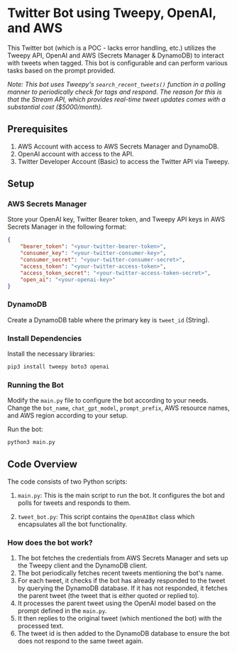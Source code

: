 # Twitter Bot using Tweepy, OpenAI, and AWS 

This Twitter bot (which is a POC - lacks error handling, etc.) utilizes the Tweepy API, OpenAI and AWS (Secrets Manager & DynamoDB) to interact with tweets when tagged. This bot is configurable and can perform various tasks based on the prompt provided.

*Note: This bot uses Tweepy's `search_recent_tweets()` function in a polling manner to periodically check for tags and respond. The reason for this is that the Stream API, which provides real-time tweet updates comes with a substantial cost ($5000/month).*

## Prerequisites

1. AWS Account with access to AWS Secrets Manager and DynamoDB.
2. OpenAI account with access to the API.
3. Twitter Developer Account (Basic) to access the Twitter API via Tweepy.

## Setup 

### AWS Secrets Manager

Store your OpenAI key, Twitter Bearer token, and Tweepy API keys in AWS Secrets Manager in the following format:

```json
{
    "bearer_token": "<your-twitter-bearer-token>",
    "consumer_key": "<your-twitter-consumer-key>",
    "consumer_secret": "<your-twitter-consumer-secret>",
    "access_token": "<your-twitter-access-token>",
    "access_token_secret": "<your-twitter-access-token-secret>",
    "open_ai": "<your-openai-key>"
}
```

### DynamoDB

Create a DynamoDB table where the primary key is `tweet_id` (String).

### Install Dependencies 

Install the necessary libraries:

```bash
pip3 install tweepy boto3 openai
```

### Running the Bot 

Modify the `main.py` file to configure the bot according to your needs. Change the `bot_name`, `chat_gpt_model`, `prompt_prefix`, AWS resource names, and AWS region according to your setup.

Run the bot:

```bash
python3 main.py
```

## Code Overview

The code consists of two Python scripts:

1. `main.py`: This is the main script to run the bot. It configures the bot and polls for tweets and responds to them.

2. `tweet_bot.py`: This script contains the `OpenAIBot` class which encapsulates all the bot functionality.

### How does the bot work?

1. The bot fetches the credentials from AWS Secrets Manager and sets up the Tweepy client and the DynamoDB client.
2. The bot periodically fetches recent tweets mentioning the bot's name.
3. For each tweet, it checks if the bot has already responded to the tweet by querying the DynamoDB database. If it has not responded, it fetches the parent tweet (the tweet that is either quoted or replied to).
4. It processes the parent tweet using the OpenAI model based on the prompt defined in the `main.py`.
5. It then replies to the original tweet (which mentioned the bot) with the processed text.
6. The tweet id is then added to the DynamoDB database to ensure the bot does not respond to the same tweet again.
